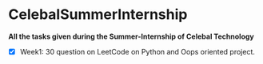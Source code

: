 # CelebalSummerInternship
**All the tasks given during the Summer-Internship of Celebal Technology**

- [x] Week1: 30 question on LeetCode on Python and Oops oriented project. 

